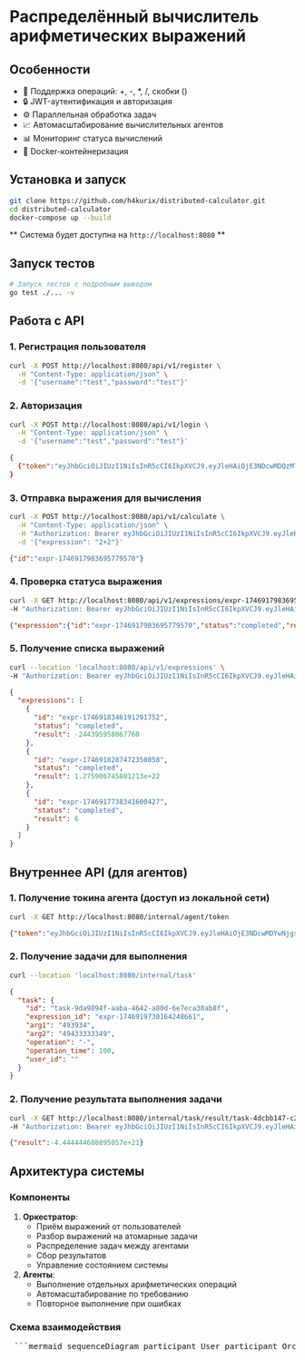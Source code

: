 # Распределённый вычислитель арифметических выражений

## Особенности
- 🧮 Поддержка операций: +, -, *, /, скобки ()
- 🔒 JWT-аутентификация и авторизация
- ⚙️ Параллельная обработка задач
- 📈 Автомасштабирование вычислительных агентов
- 📊 Мониторинг статуса вычислений
- 🐳 Docker-контейнеризация

## Установка и запуск
```bash
git clone https://github.com/h4kurix/distributed-calculator.git
cd distributed-calculator
docker-compose up --build
```

** Система будет доступна на `http://localhost:8080` **

## Запуск тестов
```bash
# Запуск тестов с подробным выводом
go test ./... -v
```

## Работа с API

### 1. Регистрация пользователя
```bash
curl -X POST http://localhost:8080/api/v1/register \
  -H "Content-Type: application/json" \
  -d '{"username":"test","password":"test"}'
```

### 2. Авторизация
```sh
curl -X POST http://localhost:8080/api/v1/login \
  -H "Content-Type: application/json" \
  -d '{"username":"test","password":"test"}'

```
```json
{
  {"token":"eyJhbGciOiJIUzI1NiIsInR5cCI6IkpXVCJ9.eyJleHAiOjE3NDcwMDQzMTIsInN1YiI6InVzZXItMTc0NjkxNzkxMjk1NTkyNzQ3MiJ9.43cByuZk9TkyewuqFRdKpnNv0jkBY9fsydePCasIcuA"}
}
```

### 3. Отправка выражения для вычисления
```bash
curl -X POST http://localhost:8080/api/v1/calculate \
  -H "Content-Type: application/json" \
  -H "Authorization: Bearer eyJhbGciOiJIUzI1NiIsInR5cCI6IkpXVCJ9.eyJleHAiOjE3NDcwMDQzMTIsInN1YiI6InVzZXItMTc0NjkxNzkxMjk1NTkyNzQ3MiJ9.43cByuZk9TkyewuqFRdKpnNv0jkBY9fsydePCasIcuA" \
  -d '{"expression": "2+2"}'
  ```

```json
{"id":"expr-1746917983695779570"}
```

### 4. Проверка статуса выражения
```bash
curl -X GET http://localhost:8080/api/v1/expressions/expr-1746917983695779570 \
-H "Authorization: Bearer eyJhbGciOiJIUzI1NiIsInR5cCI6IkpXVCJ9.eyJleHAiOjE3NDcwMDQzMTIsInN1YiI6InVzZXItMTc0NjkxNzkxMjk1NTkyNzQ3MiJ9.43cByuZk9TkyewuqFRdKpnNv0jkBY9fsydePCasIcuA"
```

```json
{"expression":{"id":"expr-1746917983695779570","status":"completed","result":4}}
```

### 5. Получение списка выражений
```bash
curl --location 'localhost:8080/api/v1/expressions' \
-H "Authorization: Bearer eyJhbGciOiJIUzI1NiIsInR5cCI6IkpXVCJ9.eyJleHAiOjE3NDcwMDQxMzIsInN1YiI6InVzZXItMTc0NjkxNzcyODUwNjE5NTY3MCJ9.ZTbOTSbSs5anNBCHtn_LV4Z_nU99jIn8DG5e0dUh8gM"
```

```json
{
  "expressions": [
    {
      "id": "expr-1746918346191291752",
      "status": "completed",
      "result": -244395958067760
    },
    {
      "id": "expr-1746918287472350858",
      "status": "completed",
      "result": 1.275906745801213e+22
    },
    {
      "id": "expr-1746917738341600427",
      "status": "completed",
      "result": 6
    }
  ]
}
```

## Внутреннее API (для агентов)

### 1. Получение токина агента (доступ из локальной сети)
```bash
curl -X GET http://localhost:8080/internal/agent/token
```

```json
{"token":"eyJhbGciOiJIUzI1NiIsInR5cCI6IkpXVCJ9.eyJleHAiOjE3NDcwMDYwNjgsInJvbGUiOiJhZ2VudCJ9._m4_w7x53pw-RN4eaDxIfEY0nxTp4V-1g9syTGBCCBU"}
```



### 2. Получение задачи для выполнения

```bash
curl --location 'localhost:8080/internal/task'
```

```json
{
  "task": {
    "id": "task-9da9894f-aaba-4642-a80d-6e7eca30ab8f",
    "expression_id": "expr-1746919730164248661",
    "arg1": "493934",
    "arg2": "49433333349",
    "operation": "-",
    "operation_time": 100,
    "user_id": ""
  }
}
```
### 2. Получение результата выполнения задачи
```bash
curl -X GET http://localhost:8080/internal/task/result/task-4dcbb147-c29b-4b66-8d79-00f786c43e59 \
-H "Authorization: Bearer eyJhbGciOiJIUzI1NiIsInR5cCI6IkpXVCJ9.eyJleHAiOjE3NDcwMDYwNjgsInJvbGUiOiJhZ2VudCJ9._m4_w7x53pw-RN4eaDxIfEY0nxTp4V-1g9syTGBCCBU"
```

```json
{"result":-4.444444688895057e+21}
```
## Архитектура системы

### Компоненты
1. **Оркестратор**:
    - Приём выражений от пользователей
    - Разбор выражений на атомарные задачи
    - Распределение задач между агентами
    - Сбор результатов
    - Управление состоянием системы
2. **Агенты**:
    - Выполнение отдельных арифметических операций
    - Автомасштабирование по требованию
    - Повторное выполнение при ошибках

### Схема взаимодействия
<pre lang="markdown"> ```mermaid sequenceDiagram participant User participant Orchestrator participant Agent User->>Orchestrator: POST /calculate Orchestrator->>Orchestrator: Разбор выражения loop Для каждой операции Orchestrator->>Agent: Назначение задачи Agent->>Orchestrator: Результат вычисления end Orchestrator->>User: Возврат результата ``` </pre>


